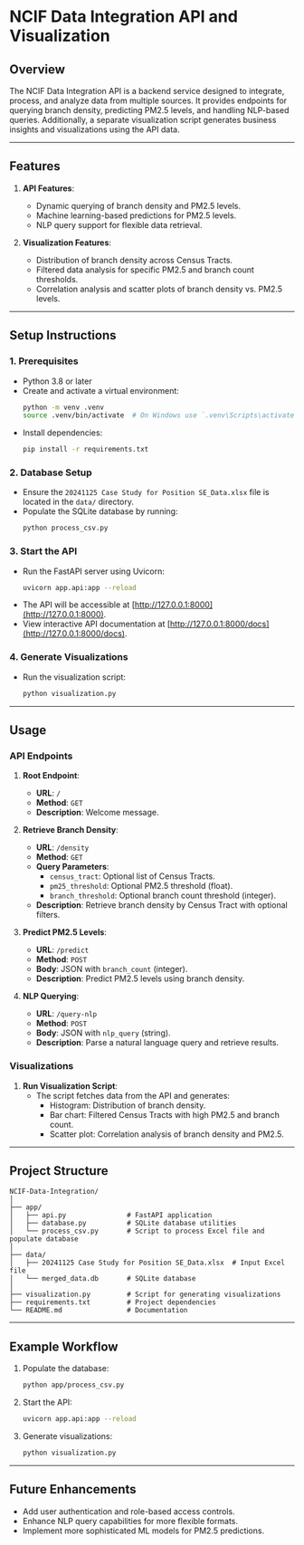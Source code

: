 # **NCIF Data Integration API and Visualization**

## **Overview**
The NCIF Data Integration API is a backend service designed to integrate, process, and analyze data from multiple sources. It provides endpoints for querying branch density, predicting PM2.5 levels, and handling NLP-based queries. Additionally, a separate visualization script generates business insights and visualizations using the API data.

---

## **Features**
1. **API Features**:
   - Dynamic querying of branch density and PM2.5 levels.
   - Machine learning-based predictions for PM2.5 levels.
   - NLP query support for flexible data retrieval.

2. **Visualization Features**:
   - Distribution of branch density across Census Tracts.
   - Filtered data analysis for specific PM2.5 and branch count thresholds.
   - Correlation analysis and scatter plots of branch density vs. PM2.5 levels.

---

## **Setup Instructions**

### **1. Prerequisites**
- Python 3.8 or later
- Create and activate a virtual environment:
  ```bash
  python -m venv .venv
  source .venv/bin/activate  # On Windows use `.venv\Scripts\activate`
  ```
- Install dependencies:
  ```bash
  pip install -r requirements.txt
  ```

### **2. Database Setup**
- Ensure the `20241125 Case Study for Position SE_Data.xlsx` file is located in the `data/` directory.
- Populate the SQLite database by running:
  ```bash
  python process_csv.py
  ```

### **3. Start the API**
- Run the FastAPI server using Uvicorn:
  ```bash
  uvicorn app.api:app --reload
  ```
- The API will be accessible at [http://127.0.0.1:8000](http://127.0.0.1:8000).
- View interactive API documentation at [http://127.0.0.1:8000/docs](http://127.0.0.1:8000/docs).

### **4. Generate Visualizations**
- Run the visualization script:
  ```bash
  python visualization.py
  ```

---

## **Usage**

### **API Endpoints**
1. **Root Endpoint**:
   - **URL**: `/`
   - **Method**: `GET`
   - **Description**: Welcome message.

2. **Retrieve Branch Density**:
   - **URL**: `/density`
   - **Method**: `GET`
   - **Query Parameters**:
     - `census_tract`: Optional list of Census Tracts.
     - `pm25_threshold`: Optional PM2.5 threshold (float).
     - `branch_threshold`: Optional branch count threshold (integer).
   - **Description**: Retrieve branch density by Census Tract with optional filters.

3. **Predict PM2.5 Levels**:
   - **URL**: `/predict`
   - **Method**: `POST`
   - **Body**: JSON with `branch_count` (integer).
   - **Description**: Predict PM2.5 levels using branch density.

4. **NLP Querying**:
   - **URL**: `/query-nlp`
   - **Method**: `POST`
   - **Body**: JSON with `nlp_query` (string).
   - **Description**: Parse a natural language query and retrieve results.

### **Visualizations**
1. **Run Visualization Script**:
   - The script fetches data from the API and generates:
     - Histogram: Distribution of branch density.
     - Bar chart: Filtered Census Tracts with high PM2.5 and branch count.
     - Scatter plot: Correlation analysis of branch density and PM2.5.

---

## **Project Structure**
```
NCIF-Data-Integration/
│
├── app/
│   ├── api.py               # FastAPI application
│   ├── database.py          # SQLite database utilities
│   └── process_csv.py       # Script to process Excel file and populate database
│
├── data/
│   ├── 20241125 Case Study for Position SE_Data.xlsx  # Input Excel file
│   └── merged_data.db       # SQLite database
│
├── visualization.py         # Script for generating visualizations
├── requirements.txt         # Project dependencies
└── README.md                # Documentation
```

---

## **Example Workflow**
1. Populate the database:
   ```bash
   python app/process_csv.py
   ```
2. Start the API:
   ```bash
   uvicorn app.api:app --reload
   ```
3. Generate visualizations:
   ```bash
   python visualization.py
   ```

---

## **Future Enhancements**
- Add user authentication and role-based access controls.
- Enhance NLP query capabilities for more flexible formats.
- Implement more sophisticated ML models for PM2.5 predictions.